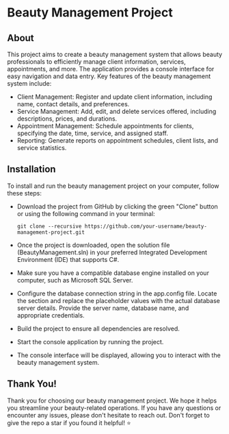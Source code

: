 # Beauty Management Project

## About

This project aims to create a beauty management system that allows beauty professionals to efficiently manage client information, services, appointments, and more. The application provides a console interface for easy navigation and data entry. Key features of the beauty management system include:

 - Client Management: Register and update client information, including name, contact details, and preferences.
 - Service Management: Add, edit, and delete services offered, including descriptions, prices, and durations.
 - Appointment Management: Schedule appointments for clients, specifying the date, time, service, and assigned staff.
 - Reporting: Generate reports on appointment schedules, client lists, and service statistics.

## Installation
To install and run the beauty management project on your computer, follow these steps:

 - Download the project from GitHub by clicking the green "Clone" button or using the following command in your terminal:

   ``git clone --recursive https://github.com/your-username/beauty-management-project.git``

 - Once the project is downloaded, open the solution file (BeautyManagement.sln) in your preferred Integrated Development Environment (IDE) that supports C#.

 - Make sure you have a compatible database engine installed on your computer, such as Microsoft SQL Server.

 - Configure the database connection string in the app.config file. Locate the <connectionStrings> section and replace the placeholder values with the actual database server details.   Provide the server name, database name, and appropriate credentials.

 - Build the project to ensure all dependencies are resolved.

 - Start the console application by running the project.

 - The console interface will be displayed, allowing you to interact with the beauty management system.

## Thank You!
Thank you for choosing our beauty management project. We hope it helps you streamline your beauty-related operations. If you have any questions or encounter any issues, please don't hesitate to reach out. Don't forget to give the repo a star if you found it helpful! ⭐
